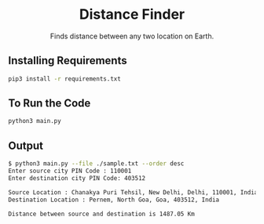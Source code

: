 <div align="center">

# Distance Finder

Finds distance between any two location on Earth.

</div>

## Installing Requirements

```bash
pip3 install -r requirements.txt
```

## To Run the Code

```bash
python3 main.py
```

## Output

```bash
$ python3 main.py --file ./sample.txt --order desc
Enter source city PIN Code : 110001
Enter destination city PIN Code: 403512

Source Location : Chanakya Puri Tehsil, New Delhi, Delhi, 110001, India
Destination Location : Pernem, North Goa, Goa, 403512, India

Distance between source and destination is 1487.05 Km
```